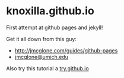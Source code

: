 knoxilla.github.io
==================

First attempt at github pages and jekyll!

Get it all down from this guy:

* http://jmcglone.com/guides/github-pages 
* jmcglone@umich.edu

Also try this tutorial a [try.github.io](thttps://try.github.io/levels/1/challenges/1)
